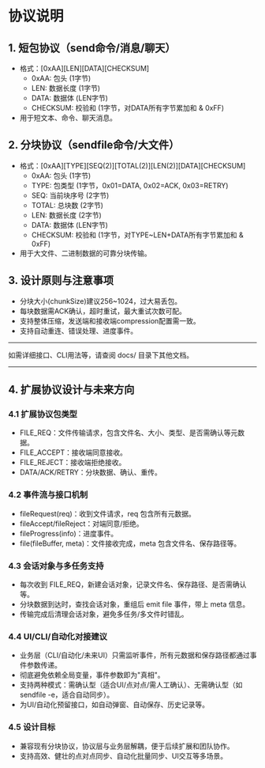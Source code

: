 # 协议说明

## 1. 短包协议（send命令/消息/聊天）
- 格式：[0xAA][LEN][DATA][CHECKSUM]
  - 0xAA: 包头 (1字节)
  - LEN: 数据长度 (1字节)
  - DATA: 数据体 (LEN字节)
  - CHECKSUM: 校验和 (1字节，对DATA所有字节累加和 & 0xFF)
- 用于短文本、命令、聊天消息。

## 2. 分块协议（sendfile命令/大文件）
- 格式：[0xAA][TYPE][SEQ(2)][TOTAL(2)][LEN(2)][DATA][CHECKSUM]
  - 0xAA: 包头 (1字节)
  - TYPE: 包类型 (1字节，0x01=DATA, 0x02=ACK, 0x03=RETRY)
  - SEQ: 当前块序号 (2字节)
  - TOTAL: 总块数 (2字节)
  - LEN: 数据长度 (2字节)
  - DATA: 数据体 (LEN字节)
  - CHECKSUM: 校验和 (1字节，对TYPE~LEN+DATA所有字节累加和 & 0xFF)
- 用于大文件、二进制数据的可靠分块传输。

## 3. 设计原则与注意事项
- 分块大小(chunkSize)建议256~1024，过大易丢包。
- 每块数据需ACK确认，超时重试，最大重试次数可配。
- 支持整体压缩，发送端和接收端compression配置需一致。
- 支持自动重连、错误处理、进度事件。

---

如需详细接口、CLI用法等，请查阅 docs/ 目录下其他文档。

---

## 4. 扩展协议设计与未来方向

### 4.1 扩展协议包类型
- FILE_REQ：文件传输请求，包含文件名、大小、类型、是否需确认等元数据。
- FILE_ACCEPT：接收端同意接收。
- FILE_REJECT：接收端拒绝接收。
- DATA/ACK/RETRY：分块数据、确认、重传。

### 4.2 事件流与接口机制
- fileRequest(req)：收到文件请求，req 包含所有元数据。
- fileAccept/fileReject：对端同意/拒绝。
- fileProgress(info)：进度事件。
- file(fileBuffer, meta)：文件接收完成，meta 包含文件名、保存路径等。

### 4.3 会话对象与多任务支持
- 每次收到 FILE_REQ，新建会话对象，记录文件名、保存路径、是否需确认等。
- 分块数据到达时，查找会话对象，重组后 emit file 事件，带上 meta 信息。
- 传输完成后清理会话对象，避免多任务/多文件时错乱。

### 4.4 UI/CLI/自动化对接建议
- 业务层（CLI/自动化/未来UI）只需监听事件，所有元数据和保存路径都通过事件参数传递。
- 彻底避免依赖全局变量，事件参数即为"真相"。
- 支持两种模式：需确认型（适合UI/点对点/需人工确认）、无需确认型（如 sendfile -e，适合自动同步）。
- 为UI/自动化预留接口，如自动弹窗、自动保存、历史记录等。

### 4.5 设计目标
- 兼容现有分块协议，协议层与业务层解耦，便于后续扩展和团队协作。
- 支持高效、健壮的点对点同步、自动化批量同步、UI交互等多场景。 